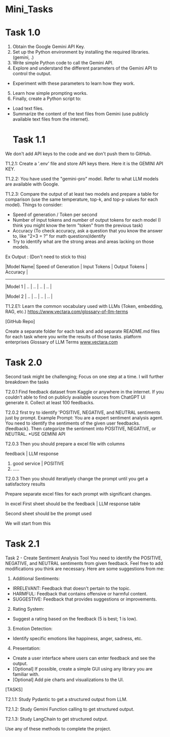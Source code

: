 # Mini_Tasks

# Task 1.0
1. Obtain the Google Gemini API Key.
2. Set up the Python environment by installing the required libraries. (gemini, .)
3. Write simple Python code to call the Gemini API.
4. Explore and understand the different parameters of the Gemini API to control the output.
- Experiment with these parameters to learn how they work.
5. Learn how simple prompting works.
6. Finally, create a Python script to:
- Load text files.
- Summarize the content of the text files from Gemini (use publicly available text files from the internet).
  # Task 1.1
We don't add API keys to the code and we don't push them to GitHub.

T1.2.1: Create a '.env' file and store API keys there. Here it is the GEMINI API KEY.

T1.2.2: You have used the "gemini-pro" model. Refer to what LLM models are available with Google.

T1.2.3: Compare the output of at least two models and prepare a table for comparison (use the same temperature, top-k, and top-p values for each model). Things to consider:
- Speed of generation / Token per second
- Number of input tokens and number of output tokens for each model (I think you might know the term "token" from the previous task)
- Accuracy (To check accuracy, ask a question that you know the answer to, like "2+3 = ?" for math questions)Identify
- Try to identify what are the strong areas and areas lacking on those models.

Ex Output : (Don't need to stick to this)


|Model Name| Speed of Generation | Input Tokens | Output Tokens | Accuracy     |

--------------------------------------------------------------------------------
|Model 1   |     ..             |         ..     |         ..      |      ..       |


|Model 2   |         ..            |       ..       |        ..       |     ..        |

T1.2.E1: Learn the common vocabulary used with LLMs (Token, embedding, RAG, etc.)
https://www.vectara.com/glossary-of-lIm-terms

[GitHub Repo]

Create a separate folder for each task and add separate README.md files for each task where you write the results of those tasks.
platform enterprises
Glossary of LLM Terms
www.vectara.com

# Task 2.0

Second task might be challenging;
Focus on one step at a time. I will further breakdown the tasks

T2.0.1 Find feedback dataset from Kaggle or anywhere in the internet.
If you couldn't able to find on publicly available sources from ChatGPT Ul generate it.
Collect at least 100 feedbacks.

T2.0.2 first try to identify 'POSITIVE, NEGATIVE, and NEUTRAL sentiments just by prompt.
Example Prompt:
You are a expert sentiment analysis agent. You need to identify the sentiments of the given user feedbacks.
(feedback}.
Then categorize the sentiment into POSITIVE, NEGATIVE, or NEUTRAL.
*USE GEMINI API

T2.0.3 Then you should prepare a excel file with columns

feedback | LLM response


1. good service | POSITIVE
2. .....


T2.0.3 Then you should iteratiyely change the prompt until you get a satisfactory results 

Prepare separate excel files for each prompt with significant changes.

In excel First sheet should be the feedback | LLM response table 

Second sheet should be the prompt used

We will start from this

# Task 2.1

Task 2 - Create Sentiment Analysis Tool
You need to identify the POSITIVE, NEGATIVE, and NEUTRAL sentiments from given feedback.
Feel free to add modifications you think are necessary.
Here are some suggestions from me:

1. Additional Sentiments:
- IRRELEVANT: Feedback that doesn't pertain to the topic.
- HARMFUL: Feedback that contains offensive or harmful content.
- SUGGESTIVE: Feedback that provides suggestions or improvements.

2. Rating System:
- Suggest a rating based on the feedback (5 is best; 1 is low).

3. Emotion Detection:
- Identify specific emotions like happiness, anger, sadness, etc.

4. Presentation:
- Create a user interface where users can enter feedback and see the output.
- [Optional] If possible, create a simple GUI using any library you are familiar with.
- [Optional] Add pie charts and visualizations to the Ul.

[TASKS]

T2.1.1: Study Pydantic to get a structured output from LLM.

T2.1.2: Study Gemini Function calling to get structured output.

T2.1.3: Study LangChain to get structured output.

Use any of these methods to complete the project.
